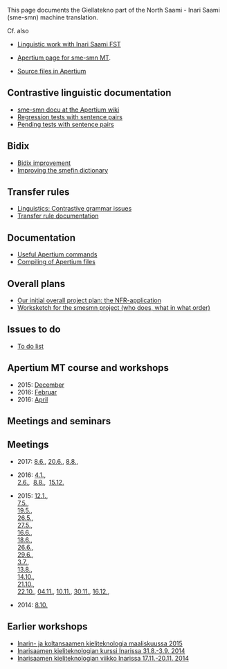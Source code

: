 

This page documents the Giellatekno part of the North Saami - Inari Saami (sme-smn) machine translation.


Cf. also
* [Linguistic work with Inari Saami FST](/lang/smn/j-smn.html)
* [Apertium page for sme-smn MT](http://wiki.apertium.org/wiki/North_Saami_and_Inari_Saami).


* [Source files in Apertium](https://github.com/apertium/apertium-sme-smn/)


## Contrastive linguistic documentation
* [sme-smn docu at the Apertium wiki](http://wiki.apertium.org/wiki/North_Saami_and_Inari_Saami)
* [Regression tests with sentence pairs](http://wiki.apertium.org/wiki/North_Saami_and_Inari_Saami/Regression_tests)
* [Pending tests with sentence pairs](http://wiki.apertium.org/wiki/North_Saami_and_Inari_Saami/Pending_tests)






## Bidix


* [Bidix improvement](BidixImprovementPlan.html)
* [Improving the smefin dictionary](SmefinImprovement.html)


## Transfer rules


* [Linguistics: Contrastive grammar issues](TransferProblems.html)
* [Transfer rule documentation](TransferRules.html)


## Documentation
* [Useful Apertium commands](UsefulCommands.html)
* [Compiling of Apertium files](../DailyCompilingOfApertiumFiles.html)




## Overall plans
* [Our initial overall project plan: the NFR-application](sme2smX_soeknad.pdf)
* [Worksketch for the smesmn project (who does, what in what order)](worksketch.html)


## Issues to do
* [To do list](todolist.html)






## Apertium MT course and workshops
* 2015: [December](../courses/courseDecember2015.html)
* 2016: [Februar](../courses/courseFebruar2016.html)
* 2016: [April](../courses/courseApril2016.html)






## Meetings and seminars


##  Meetings


* 2017: [8.6.](meetings/170608.html),
       [20.6.](meetings/170620.html),
       [8.8.](meetings/170808.html),


* 2016: [4.1.](meetings/160104.html),   
        [2.6.](meetings/160602.html),  
        [8.8.](meetings/160808.html),  
        [15.12.](meetings/161215.html)






* 2015: [12.1.](meetings/150112.html),  
        [ 7.5.](meetings/150507.html),  
        [19.5.](meetings/150519.html),  
        [26.5.](meetings/150526.html),  
        [27.5.](meetings/150527.html),  
        [16.6.](meetings/150616.html),  
        [18.6.](meetings/150618.html),  
        [26.6.](meetings/150626.html),  
        [29.6.](meetings/150629.html),  
         [3.7.](meetings/150703.html),  
         [13.8.](meetings/150813.html),  
         [14.10.](../../admin/giellatekno/151014.html),  
         [21.10.](../../admin/giellatekno/151021.html),  
         [22.10.](meetings/151022.html),
         [04.11.](../../admin/giellatekno/151104.html),
         [10.11.](meetings/151110.html),
         [30.11.](meetings/151130.html),
         [16.12.](meetings/151216.html),
* 2014: [8.10.](meetings/141008.html)


##  Earlier workshops


* [Inarin- ja koltansaamen kieliteknologia maaliskuussa 2015](InarinKoltanKieliteknologiaMaalis15.html)
* [Inarisaamen kieliteknologian kurssi Inarissa 31.8.-3.9. 2014](Inarinkieliteknologiakurssinohjelma.html)
* [Inarisaamen kieliteknologian viikko Inarissa 17.11.-20.11. 2014](InarinKieliteknologianViikkoMarraskuussa2014.html)











 

 
